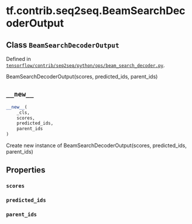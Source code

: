 <div itemscope itemtype="http://developers.google.com/ReferenceObject">
<meta itemprop="name" content="tf.contrib.seq2seq.BeamSearchDecoderOutput" />
<meta itemprop="path" content="Stable" />
<meta itemprop="property" content="scores"/>
<meta itemprop="property" content="predicted_ids"/>
<meta itemprop="property" content="parent_ids"/>
<meta itemprop="property" content="__new__"/>
</div>

# tf.contrib.seq2seq.BeamSearchDecoderOutput

## Class `BeamSearchDecoderOutput`





Defined in [`tensorflow/contrib/seq2seq/python/ops/beam_search_decoder.py`](/code/stable/tensorflow/contrib/seq2seq/python/ops/beam_search_decoder.py).

BeamSearchDecoderOutput(scores, predicted_ids, parent_ids)

<h2 id="__new__"><code>__new__</code></h2>

``` python
__new__(
    _cls,
    scores,
    predicted_ids,
    parent_ids
)
```

Create new instance of BeamSearchDecoderOutput(scores, predicted_ids, parent_ids)



## Properties

<h3 id="scores"><code>scores</code></h3>



<h3 id="predicted_ids"><code>predicted_ids</code></h3>



<h3 id="parent_ids"><code>parent_ids</code></h3>





